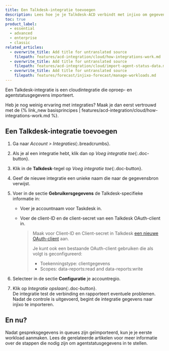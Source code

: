```yaml
---
title: Een Talkdesk-integratie toevoegen
description: Lees hoe je je Talkdesk-ACD verbindt met injixo om gegevens te importeren.
toc: true
product_label:
  - essential
  - advanced
  - enterprise
  - classic
related_articles:
  - overwrite_title: Add title for untranslated source
    filepath: features/acd-integration/cloud/how-integrations-work.md
  - overwrite_title: Add title for untranslated source
    filepath: features/acd-integration/cloud/import-agent-status-data.md
  - overwrite_title: Add title for untranslated source
    filepath: features/forecast/injixo-forecast/manage-workloads.md
---
```


Een Talkdesk-integratie is een cloudintegratie die oproep- en agentstatusgegevens importeert.

Heb je nog weinig ervaring met integraties? Maak je dan eerst vertrouwd met de {% link_new basisprincipes | features/acd-integration/cloud/how-integrations-work.md %}.

## Een Talkdesk-integratie toevoegen

1. Ga naar _Account > Integraties_{:.breadcrumbs}.  
2. Als je al een integratie hebt, klik dan op _Voeg integratie toe_{:.doc-button}.
3. Klik in de **Talkdesk**-tegel op _Voeg integratie toe_{:.doc-button}.
4. Geef de nieuwe integratie een unieke naam die naar de gegevensbron verwijst.
5. Voer in de sectie **Gebruikersgegevens** de Talkdesk-specifieke informatie in:

   - Voer je accountnaam voor Taskdesk in.
   - Voer de client-ID en de client-secret van een Talkdesk OAuth-client in.

     > Maak voor Client-ID en Client-secret in Talkdesk [een nieuwe OAuth-client](https://docs.talkdesk.com/docs/creating-a-new-oauth-client) aan.
     >
     > Je kunt ook een bestaande OAuth-client gebruiken die als volgt is geconfigureerd:
     >
     > - Toekenningstype: clientgegevens
     > - Scopes: data-reports:read and data-reports:write

6. Selecteer in de sectie **Configuratie** je accountregio.

7. Klik op _Integratie opslaan_{:.doc-button}.  
   De integratie test de verbinding en rapporteert eventuele problemen.  
   Nadat de controle is uitgevoerd, begint de integratie gegevens naar injixo te importeren.

<!-- ## Talkdesk Data in injixo -->

## En nu?

Nadat gespreksgegevens in queues zijn geïmporteerd, kun je je eerste workload aanmaken. Lees de gerelateerde artikelen voor meer informatie over de stappen die nodig zijn om agentstatusgegevens in te stellen.
